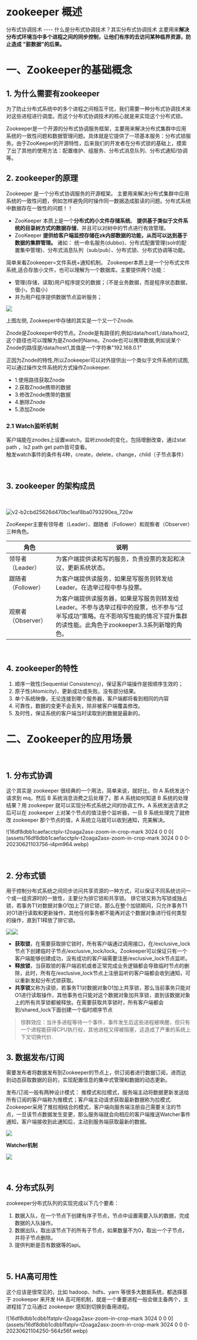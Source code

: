 # zookeeper 概述

分布式协调技术 ---- 什么是分布式协调技术？其实分布式协调技术 主要用来**解决分布式环境当中多个进程之间的同步控制，让他们有序的去访问某种临界资源，防止造成** **&quot;脏数据&quot;的后果。**

# 一、Zookeeper的基础概念

## 1. 为什么需要有zookeeper

为了防止分布式系统中的多个进程之间相互干扰，我们需要一种分布式协调技术来对这些进程进行调度。而这个分布式协调技术的核心就是来实现这个分布式锁。

Zookeeper是一个开源的分布式协调服务框架，主要用来解决分布式集群中应用系统的一致性问题和数据管理问题。具体就是它提供了一项基本服务：分布式锁服务。由于ZooKeeper的开源特性，后来我们的开发者在分布式锁的基础上，摸索了出了其他的使用方法：配置维护、组服务、分布式消息队列、分布式通知/协调等。

## 2. zookeeper的原理

Zookeeper 是一个分布式协调服务的开源框架。 主要用来解决分布式集群中应用系统的一致性问题，例如怎样避免同时操作同一数据造成脏读的问题。分布式系统中数据存在一致性的问题！！

- ZooKeeper 本质上是一个**分布式的小文件存储系统**。 **提供基于类似于文件系统的目录树方式的数据存储**，并且可以对树中的节点进行有效管理。
- ZooKeeper **提供给客户端监控存储在zk内部数据的功能，从而可以达到基于数据的集群管理。** 诸如： 统一命名服务(dubbo)、分布式配置管理(solr的配置集中管理)、分布式消息队列（sub/pub）、分布式锁、分布式协调等功能。

简单来看Zookeeper=文件系统+通知机制。 Zookeeper本质上是一个分布式文件系统,适合存放小文件，也可以理解为一个数据库。主要提供两个功能：

- 管理(存储，读取)用户程序提交的数据；（不是业务数据，而是程序状态数据，很小，负载小）
- 并为用户程序提供数据节点监听服务；

![](assets/image-20230608152848862-20230610173812-qocen6d.png)

上图左侧, Zookeeper中存储的其实是一个又一个Znode.

Znode是Zookeeper中的节点。Znode是有路径的,例如/data/host1,/data/host2,这个路径也可以理解为是Znode的Name。Znode也可以携带数据,例如说某个Znode的路径是/data/host1,其值是一个字符串"192.168.0.1"

正因为Znode的特性,所以Zookeeper可以对外提供出一个类似于文件系统的试图,可以通过操作文件系统的方式操作Zookeeper.

- 1.使用路径获取Znode
- 2.获取Znode携带的数据
- 3.修改Znode携带的数据
- 4.删除Znode
- 5.添加Znode

### 2.1 Watch监听机制

客户端能在znodes上设置watch，监听znode的变化，包括增删改查，通过stat path ，ls2 path get path皆可查看。  
触发watch事件的条件有4种，create，delete，change，child（子节点事件）

‍

## 3. zookeeper 的架构成员

‍

​![v2-b2cbd25626d470bc1eaf8ba0793290ea_720w](assets/v2-b2cbd25626d470bc1eaf8ba0793290ea_720w-20230621104355-0u8jocb.webp)​

ZooKeeper主要有领导者（Leader）、跟随者（Follower）和观察者（Observer）三种角色。

|角色|说明|
| --------------------| ------------------------------------------------------------------------------------------------------------------------------------------------------------------------------------|
|领导者（Leader）|为客户端提供读和写的服务，负责投票的发起和决议，更新系统状态。|
|跟随者（Follower）|为客户端提供读服务，如果是写服务则转发给Leader。在选举过程中参与投票。|
|观察者（Observer）|为客户端提供读服务器，如果是写服务则转发给Leader。不参与选举过程中的投票，也不参与“过半写成功”策略。在不影响写性能的情况下提升集群的读性能。此角色于zookeeper3.3系列新增的角色。|

‍

## 4. zookeeper的特性

1. 顺序一致性(Sequential Consistency)，保证客户端操作是按顺序生效的；
2. 原子性(Atomicity)，更新成功或失败。没有部分结果。
3. 单个系统映像，无论连接到哪个服务器，客户端都将看到相同的内容
4. 可靠性，数据的变更不会丢失，除非被客户端覆盖修改。
5. 及时性，保证系统的客户端当时读取到的数据是最新的。

# 二、Zookeeper的应用场景

‍

## 1. 分布式协调

这个其实是 zookeeper 很经典的一个用法，简单来说，就好比，你 A 系统发送个请求到 mq，然后 B 系统消息消费之后处理了。那 A 系统如何知道 B 系统的处理结果？用 zookeeper 就可以实现分布式系统之间的协调工作。A 系统发送请求之后可以在 zookeeper 上对某个节点的值注册个监听器，一旦 B 系统处理完了就修改 zookeeper 那个节点的值，A 系统立马就可以收到通知，完美解决。

​![16df8dbb1caefacctplv-t2oaga2asx-zoom-in-crop-mark 3024 0 0 0](assets/16df8dbb1caefacctplv-t2oaga2asx-zoom-in-crop-mark 3024 0 0 0-20230621103756-i4pm964.webp)​

‍

## 2. 分布式锁

用于控制分布式系统之间同步访问共享资源的一种方式，可以保证不同系统访问一个或一组资源时的一致性，主要分为排它锁和共享锁。
排它锁又称为写锁或独占锁，若事务T1对数据对象O1加上了排它锁，那么在整个加锁期间，只允许事务T1对O1进行读取和更新操作，其他任何事务都不能再对这个数据对象进行任何类型的操作，直到T1释放了排它锁。

![](assets/image-20230608153316171-20230610173812-zrppowv.png)![](assets/image-20230608153401574-20230610173812-gj0j4w7.png)

- **获取锁**，在需要获取排它锁时，所有客户端通过调用接口，在/exclusive_lock节点下创建临时子节点/exclusive_lock/lock。Zookeeper可以保证只有一个客户端能够创建成功，没有成功的客户端需要注册/exclusive_lock节点监听。
- **释放锁**，当获取锁的客户端宕机或者正常完成业务逻辑都会导致临时节点的删除，此时，所有在/exclusive_lock节点上注册监听的客户端都会收到通知，可以重新发起分布式锁获取。
- **共享锁**又称为读锁，若事务T1对数据对象O1加上共享锁，那么当前事务只能对O1进行读取操作，其他事务也只能对这个数据对象加共享锁，直到该数据对象上的所有共享锁都被释放。在需要获取共享锁时，所有客户端都会到/shared_lock下面创建一个临时顺序节点

> 惊群效应：当许多进程等待一个事件，事件发生后这些进程被唤醒，但只有一个进程能获得CPU执行权，其他进程又得被阻塞，这造成了严重的系统上下文切换代价.

## 3. 数据发布/订阅

需要发布者将数据发布到Zookeeper的节点上，供订阅者进行数据订阅，进而达到动态获取数据的目的，实现配置信息的集中式管理和数据的动态更新。

发布/订阅一般有两种设计模式：
推模式和拉模式，服务端主动将数据更新发送给所有订阅的客户端称为推模式；客户端主动请求获取最新数据称为拉模式.
Zookeeper采用了推拉相结合的模式，客户端向服务端注册自己需要关注的节点，一旦该节点数据发生变更，那么服务端就会向相应的客户端推送Watcher事件通知，客户端接收到此通知后，主动到服务端获取最新的数据。

![](assets/image-20230608161701597-20230610173812-90jtxr7.png)

**Watcher机制**

![](assets/v2-d33f78dac89db02c3ca262b9b5bf28a0_720w-20230610173812-wdkvfg3.webp)

‍

## 4. 分布式队列

zookeeper分布式队列的实现完成以下几个要素：

1. 数据入队，在一个节点下创建有序子节点，节点中设置需要入队的数据，完成数据的入队操作。
2. 数据出队，取出该节点下的所有子节点，如果数量不为0，取出一个子节点，并将子节点删除。
3. 提供判断是否有数据等的api。

‍

## 5. HA高可用性

这个应该是很常见的，比如 hadoop、hdfs、yarn 等很多大数据系统，都选择基于 zookeeper 来开发 HA 高可用机制，就是一个重要进程一般会做主备两个，主进程挂了立马通过 zookeeper 感知到切换到备用进程。

​![16df8dbb1cdbb1fatplv-t2oaga2asx-zoom-in-crop-mark 3024 0 0 0](assets/16df8dbb1cdbb1fatplv-t2oaga2asx-zoom-in-crop-mark 3024 0 0 0-20230621104250-564z56f.webp)​
